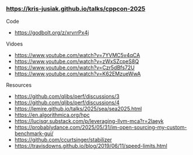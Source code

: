 ### https://kris-jusiak.github.io/talks/cppcon-2025

Code
- https://godbolt.org/z/xrvrrPx4j

Vidoes
- https://www.youtube.com/watch?v=7YVMC5v4qCA
- https://www.youtube.com/watch?v=zWxSZcpeS8Q
- https://www.youtube.com/watch?v=Czr5dBfs72U
- https://www.youtube.com/watch?v=K62EMzueWwA

Resources
- https://github.com/qlibs/perf/discussions/3
- https://github.com/qlibs/perf/discussions/4
- https://lemire.github.io/talks/2025/sea/sea2025.html
- https://en.algorithmica.org/hpc
- https://lucisqr.substack.com/p/leveraging-llvm-mca?r=2laeyk
- https://probablydance.com/2025/05/31/im-open-sourcing-my-custom-benchmark-gui/
- https://github.com/ccurtsinger/stabilizer
- https://travisdowns.github.io/blog/2019/06/11/speed-limits.html
